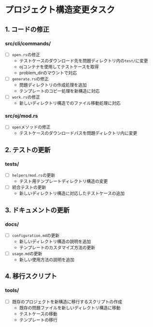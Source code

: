 # プロジェクト構造変更タスク

## 1. コードの修正

### src/cli/commands/
- [ ] `open.rs`の修正
  - テストケースのダウンロード先を問題ディレクトリ内の`test/`に変更
  - ojコンテナを使用してテストケースを取得
  - problem_dirのマウントで対応
- [ ] `generate.rs`の修正
  - 問題ディレクトリの作成処理を追加
  - テンプレートのコピー処理を新構造に対応
- [ ] `work.rs`の修正
  - 新しいディレクトリ構造でのファイル移動処理に対応

### src/oj/mod.rs
- [ ] `open`メソッドの修正
  - テストケースのダウンロードパスを問題ディレクトリ内に変更

## 2. テストの更新

### tests/
- [ ] `helpers/mod.rs`の更新
  - テスト用テンプレートディレクトリ構造の変更
- [ ] 統合テストの更新
  - 新しいディレクトリ構造に対応したテストケースの追加

## 3. ドキュメントの更新

### docs/
- [ ] `configuration.md`の更新
  - 新しいディレクトリ構造の説明を追加
  - テンプレートのカスタマイズ方法の更新
- [ ] `usage.md`の更新
  - 新しい使用方法の説明を追加

## 4. 移行スクリプト

### tools/
- [ ] 既存のプロジェクトを新構造に移行するスクリプトの作成
  - 既存の問題ファイルを新しいディレクトリ構造に移動
  - テストケースの移動
  - テンプレートの移行 